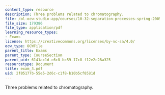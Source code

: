 ```yaml
---
content_type: resource
description: Three problems related to chromatography.
file: /ol-ocw-studio-app/courses/10-32-separation-processes-spring-2005/2f85177b55e52d6cc1f8b10b5cf8581d_exam_3.pdf
file_size: 179386
file_type: application/pdf
learning_resource_types:
- Exams
license: https://creativecommons.org/licenses/by-nc-sa/4.0/
ocw_type: OCWFile
parent_title: Exams
parent_type: CourseSection
parent_uid: 6141ac1d-c6c8-bc59-17c8-f12e2c28a325
resourcetype: Document
title: exam_3.pdf
uid: 2f85177b-55e5-2d6c-c1f8-b10b5cf8581d
---
```

Three problems related to chromatography.
